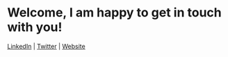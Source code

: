<h1>Welcome, I am happy to get in touch with you!</h1>

[LinkedIn](https://www.linkedin.com/in/alexanderlammers/) | [Twitter](https://twitter.com/4lexLammers) | [Website](https://www.alexanderlammers.net/)
